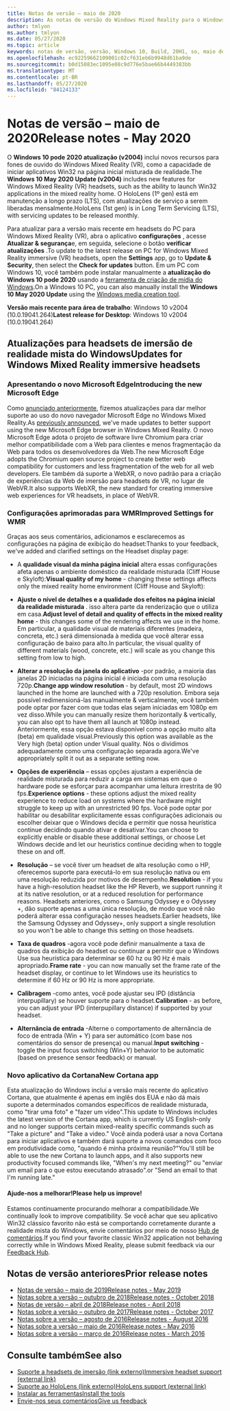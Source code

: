 ```yaml
---
title: Notas de versão – maio de 2020
description: As notas de versão do Windows Mixed Reality para o Windows 10 podem 2020 atualização (também conhecida como 2004).
author: tmlyon
ms.author: tmlyon
ms.date: 05/27/2020
ms.topic: article
keywords: notas de versão, versão, Windows 10, Build, 20H1, so, maio de 2020, 2004
ms.openlocfilehash: ec92259662109001c02cf631eb6b9948d61ba9de
ms.sourcegitcommit: b0d15083ec1095e08c9d776e5bae66b4449383bb
ms.translationtype: MT
ms.contentlocale: pt-BR
ms.lasthandoff: 05/27/2020
ms.locfileid: "84124133"
---
```

# <a name="release-notes---may-2020"></a><span data-ttu-id="123b5-104">Notas de versão – maio de 2020</span><span class="sxs-lookup"><span data-stu-id="123b5-104">Release notes - May 2020</span></span>

<span data-ttu-id="123b5-105">O **Windows 10 pode 2020 atualização (v2004)** inclui novos recursos para fones de ouvido do Windows Mixed Reality (VR), como a capacidade de iniciar aplicativos Win32 na página inicial misturada de realidade.</span><span class="sxs-lookup"><span data-stu-id="123b5-105">The **Windows 10 May 2020 Update (v2004)** includes new features for Windows Mixed Reality (VR) headsets, such as the ability to launch Win32 applications in the mixed reality home.</span></span> <span data-ttu-id="123b5-106">O HoloLens (1º gen) está em manutenção a longo prazo (LTS), com atualizações de serviço a serem liberadas mensalmente.</span><span class="sxs-lookup"><span data-stu-id="123b5-106">HoloLens (1st gen) is in Long Term Servicing (LTS), with servicing updates to be released monthly.</span></span>

<span data-ttu-id="123b5-107">Para atualizar para a versão mais recente em headsets do PC para Windows Mixed Reality (VR), abra o aplicativo **configurações** , acesse **Atualizar & segurança**e, em seguida, selecione o botão **verificar atualizações** .</span><span class="sxs-lookup"><span data-stu-id="123b5-107">To update to the latest release on PC for Windows Mixed Reality immersive (VR) headsets, open the **Settings** app, go to **Update & Security**, then select the **Check for updates** button.</span></span> <span data-ttu-id="123b5-108">Em um PC com Windows 10, você também pode instalar manualmente a **atualização do Windows 10 pode 2020** usando a [ferramenta de criação de mídia do Windows](https://www.microsoft.com/software-download/windows10).</span><span class="sxs-lookup"><span data-stu-id="123b5-108">On a Windows 10 PC, you can also manually install the **Windows 10 May 2020 Update** using the [Windows media creation tool](https://www.microsoft.com/software-download/windows10).</span></span>

<span data-ttu-id="123b5-109">**Versão mais recente para área de trabalho**: Windows 10 v2004 (10.0.19041.264)</span><span class="sxs-lookup"><span data-stu-id="123b5-109">**Latest release for Desktop**: Windows 10 v2004 (10.0.19041.264)</span></span>

## <a name="updates-for-windows-mixed-reality-immersive-headsets"></a><span data-ttu-id="123b5-110">Atualizações para headsets de imersão de realidade mista do Windows</span><span class="sxs-lookup"><span data-stu-id="123b5-110">Updates for Windows Mixed Reality immersive headsets</span></span>

### <a name="introducing-the-new-microsoft-edge"></a><span data-ttu-id="123b5-111">Apresentando o novo Microsoft Edge</span><span class="sxs-lookup"><span data-stu-id="123b5-111">Introducing the new Microsoft Edge</span></span>
<span data-ttu-id="123b5-112">Como [anunciado anteriormente](https://docs.microsoft.com/windows/mixed-reality/new-microsoft-edge), fizemos atualizações para dar melhor suporte ao uso do novo navegador Microsoft Edge no Windows Mixed Reality.</span><span class="sxs-lookup"><span data-stu-id="123b5-112">As [previously announced](https://docs.microsoft.com/windows/mixed-reality/new-microsoft-edge), we've made updates to better support using the new Microsoft Edge browser in Windows Mixed Reality.</span></span> <span data-ttu-id="123b5-113">O novo Microsoft Edge adota o projeto de software livre Chromium para criar melhor compatibilidade com a Web para clientes e menos fragmentação da Web para todos os desenvolvedores da Web.</span><span class="sxs-lookup"><span data-stu-id="123b5-113">The new Microsoft Edge adopts the Chromium open source project to create better web compatibility for customers and less fragmentation of the web for all web developers.</span></span> <span data-ttu-id="123b5-114">Ele também dá suporte a WebXR, o novo padrão para a criação de experiências da Web de imersão para headsets de VR, no lugar de WebVR.</span><span class="sxs-lookup"><span data-stu-id="123b5-114">It also supports WebXR, the new standard for creating immersive web experiences for VR headsets, in place of WebVR.</span></span>

### <a name="improved-settings-for-wmr"></a><span data-ttu-id="123b5-115">Configurações aprimoradas para WMR</span><span class="sxs-lookup"><span data-stu-id="123b5-115">Improved Settings for WMR</span></span>
<span data-ttu-id="123b5-116">Graças aos seus comentários, adicionamos e esclarecemos as configurações na página de exibição do headset:</span><span class="sxs-lookup"><span data-stu-id="123b5-116">Thanks to your feedback, we've added and clarified settings on the Headset display page:</span></span>

* <span data-ttu-id="123b5-117">A **qualidade visual da minha página inicial** altera essas configurações afeta apenas o ambiente doméstico da realidade misturada (Cliff House e Skyloft):</span><span class="sxs-lookup"><span data-stu-id="123b5-117">**Visual quality of my home** - changing these settings affects only the mixed reality home environment (Cliff House and Skyloft):</span></span>

* <span data-ttu-id="123b5-118">**Ajuste o nível de detalhes e a qualidade dos efeitos na página inicial da realidade misturada** . isso altera parte da renderização que o utiliza em casa.</span><span class="sxs-lookup"><span data-stu-id="123b5-118">**Adjust level of detail and quality of effects in the mixed reality home** - this changes some of the rendering affects we use in the home.</span></span> <span data-ttu-id="123b5-119">Em particular, a qualidade visual de materiais diferentes (madeira, concreta, etc.) será dimensionada à medida que você alterar essa configuração de baixo para alto.</span><span class="sxs-lookup"><span data-stu-id="123b5-119">In particular, the visual quality of different materials (wood, concrete, etc.) will scale as you change this setting from low to high.</span></span>

* <span data-ttu-id="123b5-120">**Alterar a resolução da janela do aplicativo** -por padrão, a maioria das janelas 2D iniciadas na página inicial é iniciada com uma resolução 720p.</span><span class="sxs-lookup"><span data-stu-id="123b5-120">**Change app window resolution** - by default, most 2D windows launched in the home are launched with a 720p resolution.</span></span> <span data-ttu-id="123b5-121">Embora seja possível redimensioná-las manualmente & verticalmente, você também pode optar por fazer com que todas elas sejam iniciadas em 1080p em vez disso.</span><span class="sxs-lookup"><span data-stu-id="123b5-121">While you can manually resize them horizontally & vertically, you can also opt to have them all launch at 1080p instead.</span></span> <span data-ttu-id="123b5-122">Anteriormente, essa opção estava disponível como a opção muito alta (beta) em qualidade visual.</span><span class="sxs-lookup"><span data-stu-id="123b5-122">Previously this option was available as the Very high (beta) option under Visual quality.</span></span> <span data-ttu-id="123b5-123">Nós o dividimos adequadamente como uma configuração separada agora.</span><span class="sxs-lookup"><span data-stu-id="123b5-123">We've appropriately split it out as a separate setting now.</span></span>

* <span data-ttu-id="123b5-124">**Opções de experiência** – essas opções ajustam a experiência de realidade misturada para reduzir a carga em sistemas em que o hardware pode se esforçar para acompanhar uma leitura irrestrita de 90 fps.</span><span class="sxs-lookup"><span data-stu-id="123b5-124">**Experience options** - these options adjust the mixed reality experience to reduce load on systems where the hardware might struggle to keep up with an unrestricted 90 fps.</span></span> <span data-ttu-id="123b5-125">Você pode optar por habilitar ou desabilitar explicitamente essas configurações adicionais ou escolher deixar que o Windows decida e permitir que nossa heurística continue decidindo quando ativar e desativar.</span><span class="sxs-lookup"><span data-stu-id="123b5-125">You can choose to explicitly enable or disable these additional settings, or choose Let Windows decide and let our heuristics continue deciding when to toggle these on and off.</span></span>

* <span data-ttu-id="123b5-126">**Resolução** – se você tiver um headset de alta resolução como o HP, oferecemos suporte para executá-lo em sua resolução nativa ou em uma resolução reduzida por motivos de desempenho.</span><span class="sxs-lookup"><span data-stu-id="123b5-126">**Resolution** - if you have a high-resolution headset like the HP Reverb, we support running it at its native resolution, or at a reduced resolution for performance reasons.</span></span> <span data-ttu-id="123b5-127">Headsets anteriores, como o Samsung Odyssey e o Odyssey +, dão suporte apenas a uma única resolução, de modo que você não poderá alterar essa configuração nesses headsets.</span><span class="sxs-lookup"><span data-stu-id="123b5-127">Earlier headsets, like the Samsung Odyssey and Odyssey+, only support a single resolution so you won't be able to change this setting on those headsets.</span></span>

* <span data-ttu-id="123b5-128">**Taxa de quadros** -agora você pode definir manualmente a taxa de quadros da exibição do headset ou continuar a permitir que o Windows Use sua heurística para determinar se 60 hz ou 90 Hz é mais apropriado.</span><span class="sxs-lookup"><span data-stu-id="123b5-128">**Frame rate** - you can now manually set the frame rate of the headset display, or continue to let Windows use its heuristics to determine if 60 Hz or 90 Hz is more appropriate.</span></span>

* <span data-ttu-id="123b5-129">**Calibragem** -como antes, você pode ajustar seu IPD (distância interpupillary) se houver suporte para o headset.</span><span class="sxs-lookup"><span data-stu-id="123b5-129">**Calibration** - as before, you can adjust your IPD (interpupillary distance) if supported by your headset.</span></span>

* <span data-ttu-id="123b5-130">**Alternância de entrada** -Alterne o comportamento de alternância de foco de entrada (Win + Y) para ser automático (com base nos comentários do sensor de presença) ou manual.</span><span class="sxs-lookup"><span data-stu-id="123b5-130">**Input switching** - toggle the input focus switching (Win+Y) behavior to be automatic (based on presence sensor feedback) or manual.</span></span>

### <a name="new-cortana-app"></a><span data-ttu-id="123b5-131">Novo aplicativo da Cortana</span><span class="sxs-lookup"><span data-stu-id="123b5-131">New Cortana app</span></span>
<span data-ttu-id="123b5-132">Esta atualização do Windows inclui a versão mais recente do aplicativo Cortana, que atualmente é apenas em inglês dos EUA e não dá mais suporte a determinados comandos específicos de realidade misturada, como "tirar uma foto" e "fazer um vídeo".</span><span class="sxs-lookup"><span data-stu-id="123b5-132">This update to Windows includes the latest version of the Cortana app, which is currently US English-only and no longer supports certain mixed-reality specific commands such as "Take a picture" and "Take a video."</span></span> <span data-ttu-id="123b5-133">Você ainda poderá usar a nova Cortana para iniciar aplicativos e também dará suporte a novos comandos com foco em produtividade como, "quando é minha próxima reunião?"</span><span class="sxs-lookup"><span data-stu-id="123b5-133">You'll still be able to use the new Cortana to launch apps, and it also supports new productivity focused commands like, "When's my next meeting?"</span></span> <span data-ttu-id="123b5-134">ou "enviar um email para o <name> que estou executando atrasado".</span><span class="sxs-lookup"><span data-stu-id="123b5-134">or "Send an email to <name> that I'm running late."</span></span>

#### <a name="please-help-us-improve"></a><span data-ttu-id="123b5-135">Ajude-nos a melhorar!</span><span class="sxs-lookup"><span data-stu-id="123b5-135">Please help us improve!</span></span>
<span data-ttu-id="123b5-136">Estamos continuamente procurando melhorar a compatibilidade.</span><span class="sxs-lookup"><span data-stu-id="123b5-136">We continually look to improve compatibility.</span></span>  <span data-ttu-id="123b5-137">Se você achar que seu aplicativo Win32 clássico favorito não está se comportando corretamente durante a realidade mista do Windows, envie comentários por meio de nosso [Hub de comentários](https://support.microsoft.com//help/4021566/windows-10-send-feedback-to-microsoft-with-feedback-hub).</span><span class="sxs-lookup"><span data-stu-id="123b5-137">If you find your favorite classic Win32 application not behaving correctly while in Windows Mixed Reality, please submit feedback via our [Feedback Hub](https://support.microsoft.com//help/4021566/windows-10-send-feedback-to-microsoft-with-feedback-hub).</span></span>

## <a name="prior-release-notes"></a><span data-ttu-id="123b5-138">Notas de versão anteriores</span><span class="sxs-lookup"><span data-stu-id="123b5-138">Prior release notes</span></span>

* [<span data-ttu-id="123b5-139">Notas de versão – maio de 2019</span><span class="sxs-lookup"><span data-stu-id="123b5-139">Release notes - May 2019</span></span>](release-notes-may-2019.md)
* [<span data-ttu-id="123b5-140">Notas sobre a versão – outubro de 2018</span><span class="sxs-lookup"><span data-stu-id="123b5-140">Release notes - October 2018</span></span>](release-notes-october-2018.md)
* [<span data-ttu-id="123b5-141">Notas de versão – abril de 2018</span><span class="sxs-lookup"><span data-stu-id="123b5-141">Release notes - April 2018</span></span>](release-notes-april-2018.md)
* [<span data-ttu-id="123b5-142">Notas sobre a versão – outubro de 2017</span><span class="sxs-lookup"><span data-stu-id="123b5-142">Release notes - October 2017</span></span>](release-notes-october-2017.md)
* [<span data-ttu-id="123b5-143">Notas sobre a versão – agosto de 2016</span><span class="sxs-lookup"><span data-stu-id="123b5-143">Release notes - August 2016</span></span>](release-notes-august-2016.md)
* [<span data-ttu-id="123b5-144">Notas sobre a versão – maio de 2016</span><span class="sxs-lookup"><span data-stu-id="123b5-144">Release notes - May 2016</span></span>](release-notes-may-2016.md)
* [<span data-ttu-id="123b5-145">Notas sobre a versão – março de 2016</span><span class="sxs-lookup"><span data-stu-id="123b5-145">Release notes - March 2016</span></span>](release-notes-march-2016.md)

## <a name="see-also"></a><span data-ttu-id="123b5-146">Consulte também</span><span class="sxs-lookup"><span data-stu-id="123b5-146">See also</span></span>
* [<span data-ttu-id="123b5-147">Suporte a headsets de imersão (link externo)</span><span class="sxs-lookup"><span data-stu-id="123b5-147">Immersive headset support (external link)</span></span>](https://docs.microsoft.com/windows/mixed-reality/enthusiast-guide/troubleshooting-windows-mixed-reality)
* [<span data-ttu-id="123b5-148">Suporte ao HoloLens (link externo)</span><span class="sxs-lookup"><span data-stu-id="123b5-148">HoloLens support (external link)</span></span>](https://support.microsoft.com/products/hololens)
* [<span data-ttu-id="123b5-149">Instalar as ferramentas</span><span class="sxs-lookup"><span data-stu-id="123b5-149">Install the tools</span></span>](install-the-tools.md)
* [<span data-ttu-id="123b5-150">Envie-nos seus comentários</span><span class="sxs-lookup"><span data-stu-id="123b5-150">Give us feedback</span></span>](give-us-feedback.md)

